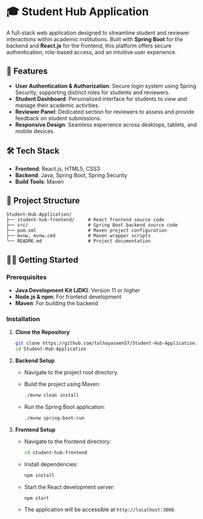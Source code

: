 # 🎓 Student Hub Application

A full-stack web application designed to streamline student and reviewer interactions within academic institutions. Built with **Spring Boot** for the backend and **React.js** for the frontend, this platform offers secure authentication, role-based access, and an intuitive user experience.

## 🚀 Features

* **User Authentication & Authorization**: Secure login system using Spring Security, supporting distinct roles for students and reviewers.
* **Student Dashboard**: Personalized interface for students to view and manage their academic activities.
* **Reviewer Panel**: Dedicated section for reviewers to assess and provide feedback on student submissions.
* **Responsive Design**: Seamless experience across desktops, tablets, and mobile devices.

## 🛠️ Tech Stack

* **Frontend**: React.js, HTML5, CSS3
* **Backend**: Java, Spring Boot, Spring Security
* **Build Tools**: Maven

## 📂 Project Structure

```
Student-Hub-Application/
├── student-hub-frontend/     # React frontend source code
├── src/                      # Spring Boot backend source code
├── pom.xml                   # Maven project configuration
├── mvnw, mvnw.cmd            # Maven wrapper scripts
└── README.md                 # Project documentation
```

## 🧑‍💻 Getting Started

### Prerequisites

* **Java Development Kit (JDK)**: Version 11 or higher
* **Node.js & npm**: For frontend development
* **Maven**: For building the backend

### Installation

1. **Clone the Repository**

   ```bash
   git clone https://github.com/talhayaseen57/Student-Hub-Application.git
   cd Student-Hub-Application
   ```

2. **Backend Setup**

   * Navigate to the project root directory.

   * Build the project using Maven:

     ```bash
     ./mvnw clean install
     ```

   * Run the Spring Boot application:

     ```bash
     ./mvnw spring-boot:run
     ```

3. **Frontend Setup**

   * Navigate to the frontend directory:

     ```bash
     cd student-hub-frontend
     ```

   * Install dependencies:

     ```bash
     npm install
     ```

   * Start the React development server:

     ```bash
     npm start
     ```

   * The application will be accessible at `http://localhost:3000`.
